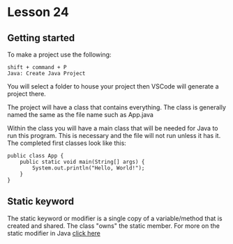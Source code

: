 # Lesson 24

## Getting started
To make a project use the following:

```
shift + command + P
Java: Create Java Project
```

You will select a folder to house your project then VSCode will generate a project there.

The project will have a class that contains everything. The class is generally named the same as the file name such as App.java

Within the class you will have a main class that will be needed for Java to run this program. This is necessary and the file will not run unless it has it. The completed first classes look like this:

```
public class App {
    public static void main(String[] args) {
        System.out.println("Hello, World!");
    }
}
```

## Static keyword
The static keyword or modifier is a single copy of a variable/method that is created and shared. The class "owns" the static member. For more on the static modifier in Java <a href="https://docs.oracle.com/javase/tutorial/java/javaOO/classvars.html">click here</a>